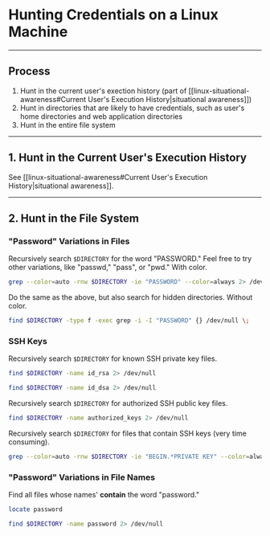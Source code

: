 # Hunting Credentials on a Linux Machine

---

## Process

1. Hunt in the current user's exection history (part of [[linux-situational-awareness#Current User's Execution History|situational awareness]])
2. Hunt in directories that are likely to have credentials, such as user's home directories and web application directories
3. Hunt in the entire file system

---

## 1. Hunt in the Current User's Execution History

See [[linux-situational-awareness#Current User's Execution History|situational awareness]].

---

## 2. Hunt in the File System

### "Password" Variations in Files

Recursively search `$DIRECTORY` for the word "PASSWORD." Feel free to try other variations, like "passwd," "pass", or "pwd." With color.

```bash
grep --color=auto -rnw $DIRECTORY -ie "PASSWORD" --color=always 2> /dev/null
```

Do the same as the above, but also search for hidden directories. Without color.

```bash
find $DIRECTORY -type f -exec grep -i -I "PASSWORD" {} /dev/null \;
```

### SSH Keys

Recursively search `$DIRECTORY` for known SSH private key files.

```bash
find $DIRECTORY -name id_rsa 2> /dev/null
```

```bash
find $DIRECTORY -name id_dsa 2> /dev/null
```

Recursively search `$DIRECTORY` for authorized SSH public key files.

```bash
find $DIRECTORY -name authorized_keys 2> /dev/null
```

Recursively search `$DIRECTORY` for files that contain SSH keys (very time consuming).

```bash
grep --color=auto -rnw $DIRECTORY -ie "BEGIN.*PRIVATE KEY" --color=always 2> /dev/null
```

### "Password" Variations in File Names

Find all files whose names' **contain** the word "password."

```bash
locate password
```

```bash
find $DIRECTORY -name password 2> /dev/null
```
